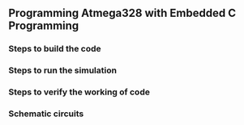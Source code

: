 ## Programming Atmega328 with Embedded C Programming
### Steps to build the code
### Steps to run the simulation
### Steps to verify the working of code
### Schematic circuits
